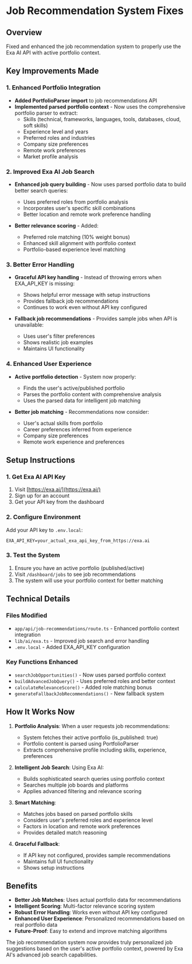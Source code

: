 # Job Recommendation System Fixes

## Overview
Fixed and enhanced the job recommendation system to properly use the Exa AI API with active portfolio context.

## Key Improvements Made

### 1. Enhanced Portfolio Integration
- **Added PortfolioParser import** to job recommendations API
- **Implemented parsed portfolio context** - Now uses the comprehensive portfolio parser to extract:
  - Skills (technical, frameworks, languages, tools, databases, cloud, soft skills)
  - Experience level and years
  - Preferred roles and industries
  - Company size preferences
  - Remote work preferences
  - Market profile analysis

### 2. Improved Exa AI Job Search
- **Enhanced job query building** - Now uses parsed portfolio data to build better search queries:
  - Uses preferred roles from portfolio analysis
  - Incorporates user's specific skill combinations
  - Better location and remote work preference handling
  
- **Better relevance scoring** - Added:
  - Preferred role matching (10% weight bonus)
  - Enhanced skill alignment with portfolio context
  - Portfolio-based experience level matching

### 3. Better Error Handling
- **Graceful API key handling** - Instead of throwing errors when EXA_API_KEY is missing:
  - Shows helpful error message with setup instructions
  - Provides fallback job recommendations
  - Continues to work even without API key configured
  
- **Fallback job recommendations** - Provides sample jobs when API is unavailable:
  - Uses user's filter preferences
  - Shows realistic job examples
  - Maintains UI functionality

### 4. Enhanced User Experience
- **Active portfolio detection** - System now properly:
  - Finds the user's active/published portfolio
  - Parses the portfolio content with comprehensive analysis
  - Uses the parsed data for intelligent job matching
  
- **Better job matching** - Recommendations now consider:
  - User's actual skills from portfolio
  - Career preferences inferred from experience
  - Company size preferences
  - Remote work experience and preferences

## Setup Instructions

### 1. Get Exa AI API Key
1. Visit [https://exa.ai/](https://exa.ai/)
2. Sign up for an account
3. Get your API key from the dashboard

### 2. Configure Environment
Add your API key to `.env.local`:
```
EXA_API_KEY=your_actual_exa_api_key_from_https://exa.ai
```

### 3. Test the System
1. Ensure you have an active portfolio (published/active)
2. Visit `/dashboard/jobs` to see job recommendations
3. The system will use your portfolio context for better matching

## Technical Details

### Files Modified
- `app/api/job-recommendations/route.ts` - Enhanced portfolio context integration
- `lib/ai/exa.ts` - Improved job search and error handling
- `.env.local` - Added EXA_API_KEY configuration

### Key Functions Enhanced
- `searchJobOpportunities()` - Now uses parsed portfolio context
- `buildAdvancedJobQuery()` - Uses preferred roles and better context
- `calculateRelevanceScore()` - Added role matching bonus
- `generateFallbackJobRecommendations()` - New fallback system

## How It Works Now

1. **Portfolio Analysis**: When a user requests job recommendations:
   - System fetches their active portfolio (is_published: true)
   - Portfolio content is parsed using PortfolioParser
   - Extracts comprehensive profile including skills, experience, preferences

2. **Intelligent Job Search**: Using Exa AI:
   - Builds sophisticated search queries using portfolio context
   - Searches multiple job boards and platforms
   - Applies advanced filtering and relevance scoring

3. **Smart Matching**: 
   - Matches jobs based on parsed portfolio skills
   - Considers user's preferred roles and experience level
   - Factors in location and remote work preferences
   - Provides detailed match reasoning

4. **Graceful Fallback**: 
   - If API key not configured, provides sample recommendations
   - Maintains full UI functionality
   - Shows setup instructions

## Benefits

- **Better Job Matches**: Uses actual portfolio data for recommendations
- **Intelligent Scoring**: Multi-factor relevance scoring system  
- **Robust Error Handling**: Works even without API key configured
- **Enhanced User Experience**: Personalized recommendations based on real portfolio data
- **Future-Proof**: Easy to extend and improve matching algorithms

The job recommendation system now provides truly personalized job suggestions based on the user's active portfolio context, powered by Exa AI's advanced job search capabilities.
